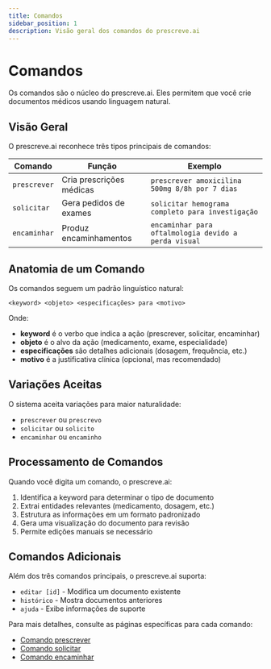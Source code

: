 ```yaml
---
title: Comandos
sidebar_position: 1
description: Visão geral dos comandos do prescreve.ai
---
```


# Comandos

Os comandos são o núcleo do prescreve.ai. Eles permitem que você crie documentos médicos usando linguagem natural.

## Visão Geral

O prescreve.ai reconhece três tipos principais de comandos:

| Comando | Função | Exemplo |
|---------|--------|---------|
| `prescrever` | Cria prescrições médicas | `prescrever amoxicilina 500mg 8/8h por 7 dias` |
| `solicitar` | Gera pedidos de exames | `solicitar hemograma completo para investigação` |
| `encaminhar` | Produz encaminhamentos | `encaminhar para oftalmologia devido a perda visual` |

## Anatomia de um Comando

Os comandos seguem um padrão linguístico natural:

```
<keyword> <objeto> <especificações> para <motivo>
```

Onde:
- **keyword** é o verbo que indica a ação (prescrever, solicitar, encaminhar)
- **objeto** é o alvo da ação (medicamento, exame, especialidade)
- **especificações** são detalhes adicionais (dosagem, frequência, etc.)
- **motivo** é a justificativa clínica (opcional, mas recomendado)

## Variações Aceitas

O sistema aceita variações para maior naturalidade:

- `prescrever` ou `prescrevo`
- `solicitar` ou `solicito`
- `encaminhar` ou `encaminho`

## Processamento de Comandos

Quando você digita um comando, o prescreve.ai:

1. Identifica a keyword para determinar o tipo de documento
2. Extrai entidades relevantes (medicamento, dosagem, etc.)
3. Estrutura as informações em um formato padronizado
4. Gera uma visualização do documento para revisão
5. Permite edições manuais se necessário

## Comandos Adicionais

Além dos três comandos principais, o prescreve.ai suporta:

- `editar [id]` - Modifica um documento existente
- `histórico` - Mostra documentos anteriores
- `ajuda` - Exibe informações de suporte

Para mais detalhes, consulte as páginas específicas para cada comando:

- [Comando prescrever](/prescreve-ai/commands/prescrever)
- [Comando solicitar](/prescreve-ai/commands/solicitar)
- [Comando encaminhar](/prescreve-ai/commands/encaminhar)
